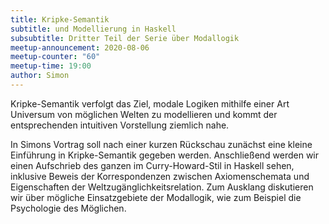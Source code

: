 ```yaml
---
title: Kripke-Semantik
subtitle: und Modellierung in Haskell
subsubtitle: Dritter Teil der Serie über Modallogik
meetup-announcement: 2020-08-06
meetup-counter: "60"
meetup-time: 19:00
author: Simon
---
```


Kripke-Semantik verfolgt das Ziel, modale Logiken mithilfe einer Art Universum von möglichen Welten zu modellieren und kommt der entsprechenden intuitiven Vorstellung ziemlich nahe. 


In Simons Vortrag soll nach einer kurzen Rückschau zunächst eine kleine Einführung in Kripke-Semantik gegeben werden. 
Anschließend werden wir einen Aufschrieb des ganzen im Curry-Howard-Stil in Haskell sehen, inklusive Beweis der Korrespondenzen zwischen Axiomenschemata und Eigenschaften der Weltzugänglichkeitsrelation.
Zum Ausklang diskutieren wir über mögliche Einsatzgebiete der Modallogik, wie zum Beispiel die Psychologie des Möglichen.

